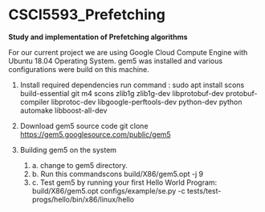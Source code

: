 # CSCI5593_Prefetching
**Study and implementation of Prefetching algorithms**

For our current project we are using Google Cloud Compute Engine with Ubuntu 18.04 Operating System.
gem5 was installed and various configurations were build on this machine.

1. Install required dependencies
run command :
sudo apt install scons build-essential git m4 scons zlib1g zlib1g-dev libprotobuf-dev protobuf-compiler libprotoc-dev libgoogle-perftools-dev python-dev python automake libboost-all-dev

2. Download gem5 source code
git clone https://gem5.googlesource.com/public/gem5

3. Building gem5 on the system
   1. a. change to gem5 directory.
   1. b. Run this commandscons build/X86/gem5.opt -j 9
   1. c. Test gem5 by running your first Hello World Program: build/X86/gem5.opt configs/example/se.py -c tests/test-progs/hello/bin/x86/linux/hello


